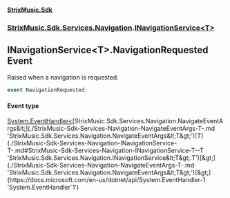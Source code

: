 #### [StrixMusic.Sdk](./index.md 'index')
### [StrixMusic.Sdk.Services.Navigation](./StrixMusic-Sdk-Services-Navigation.md 'StrixMusic.Sdk.Services.Navigation').[INavigationService&lt;T&gt;](./StrixMusic-Sdk-Services-Navigation-INavigationService-T-.md 'StrixMusic.Sdk.Services.Navigation.INavigationService&lt;T&gt;')
## INavigationService&lt;T&gt;.NavigationRequested Event
Raised when a navigation is requested.  
```csharp
event NavigationRequested;
```
#### Event type
[System.EventHandler&lt;](https://docs.microsoft.com/en-us/dotnet/api/System.EventHandler-1 'System.EventHandler`1')[StrixMusic.Sdk.Services.Navigation.NavigateEventArgs&lt;](./StrixMusic-Sdk-Services-Navigation-NavigateEventArgs-T-.md 'StrixMusic.Sdk.Services.Navigation.NavigateEventArgs&lt;T&gt;')[T](./StrixMusic-Sdk-Services-Navigation-INavigationService-T-.md#StrixMusic-Sdk-Services-Navigation-INavigationService-T--T 'StrixMusic.Sdk.Services.Navigation.INavigationService&lt;T&gt;.T')[&gt;](./StrixMusic-Sdk-Services-Navigation-NavigateEventArgs-T-.md 'StrixMusic.Sdk.Services.Navigation.NavigateEventArgs&lt;T&gt;')[&gt;](https://docs.microsoft.com/en-us/dotnet/api/System.EventHandler-1 'System.EventHandler`1')
